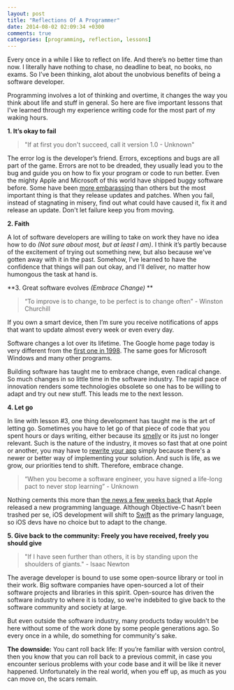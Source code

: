 ```yaml
---
layout: post
title: "Reflections Of A Programmer"
date: 2014-08-02 02:09:34 +0300
comments: true
categories: [programming, reflection, lessons]
---
```

Every once in a while I like to reflect on life. And there’s no better time than now. I literally have nothing to chase, no deadline to beat, no books, no exams. So I’ve been thinking, alot about the unobvious benefits of being a software developer.

Programming involves a lot of thinking and overtime, it changes the way you think about life and stuff in general. So here are five important lessons that I’ve learned through my experience writing code for the most part of my waking hours.

**1. It’s okay to fail**

>"If at first you don't succeed, call it version 1.0 - Unknown"

The error log is the developer’s friend. Errors, exceptions and bugs are all part of the game. Errors are not to be dreaded, they usually lead you to the bug and guide you on how to fix your program or code to run better. Even the mighty Apple and Microsoft of this world have shipped buggy software before. Some have been [more embarassing](http://www.huffingtonpost.com/2013/09/25/apple-maps-bad_n_3990340.html) than others but the most important thing is that they release updates and patches. When you fail, instead of stagnating in misery, find out what could have caused it, fix it and release an update. Don't let failure keep you from moving.

**2. Faith**

A lot of software developers are willing to take on work they have no idea how to do *(Not sure about most, but at least I am)*. I think it’s partly because of the excitement of trying out something new, but also because we've gotten away with it in the past. Somehow, I’ve learned to have the confidence that things will pan out okay, and I'll deliver, no matter how humongous the task at hand is.
<!-- more -->

**3. Great software evolves *(Embrace Change)* **

>“To improve is to change, to be perfect is to change often” - Winston Churchill

If you own a smart device, then I’m sure you receive notifications of apps that want to update almost every week or even every day.

Software changes a lot over its lifetime. The Google home page today is very different from the [first one in 1998](http://en.wikipedia.org/wiki/File:Google1998.png). The same goes for Microsoft Windows and many other programs.

Building software has taught me to embrace change, even radical change. So much changes in so little time in the software industry. The rapid pace of innovation renders some technologies obsolete so one has to be willing to adapt and try out new stuff. This leads me to the next lesson.

**4. Let go**

In line with lesson #3, one thing development has taught me is the art of letting go. Sometimes you have to let go of that piece of code that you spent hours or days writing, either because its [smelly](http://en.wikipedia.org/wiki/Code_smell) or its just no longer relevant. Such is the nature of the industry, it moves so fast that at one point or another, you may have to [rewrite your app](http://www.infoq.com/articles/twitter-java-use) simply because there's a newer or better way of implementing your solution. And such is life, as we grow, our priorities tend to shift. Therefore, embrace change.

>“When you become a software engineer, you have signed a life-long pact to never stop learning” - Unknown

Nothing cements this more than [the news a few weeks back](http://techcrunch.com/2014/06/02/apple-launches-swift-a-new-programming-language-for-writing-ios-and-os-x-apps/) that Apple released a new programming language. Although Objective-C hasn’t been trashed per se, iOS development will shift to [Swift](https://developer.apple.com/swift/) as the primary language, so iOS devs have no choice but to adapt to the change. 

**5. Give back to the community: Freely you have received, freely you should give**

>"If I have seen further than others, it is by standing upon the shoulders of giants." - Isaac Newton

The average developer is bound to use some open-source library or tool in their work. Big software companies have open-sourced a lot of their software projects and libraries in this spirit. Open-source has driven the software industry to where it is today, so we’re indebited to give back to the software community and society at large.

But even outside the software industry, many products today wouldn't be here without some of the work done by some people generations ago. So every once in a while, do something for community's sake.

**The downside:**
You cant roll back life:
If you’re familiar with version control, then you know that you can roll back to a previous commit, in case you encounter serious problems with your code base and it will be like it never happened. Unfortunately in the real world, when you eff up, as much as you can move on, the scars remain.



